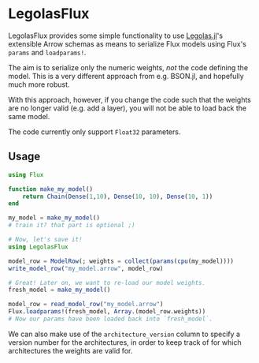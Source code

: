 # LegolasFlux

LegolasFlux provides some simple functionality to use [Legolas.jl](https://github.com/beacon-biosignals/Legolas.jl/)'s
extensible Arrow schemas as means to serialize Flux models using Flux's `params` and `loadparams!`.

The aim is to serialize only the numeric weights, *not* the code defining the model. This is a very different approach
from e.g. BSON.jl, and hopefully much more robust.

With this approach, however, if you change the code such that the weights are no longer valid (e.g. add a layer),
you will not be able to load back the same model.

The code currently only support `Float32` parameters.

## Usage

```julia
using Flux

function make_my_model()
    return Chain(Dense(1,10), Dense(10, 10), Dense(10, 1))
end

my_model = make_my_model()
# train it? that part is optional ;)

# Now, let's save it!
using LegolasFlux

model_row = ModelRow(; weights = collect(params(cpu(my_model))))
write_model_row("my_model.arrow", model_row)

# Great! Later on, we want to re-load our model weights.
fresh_model = make_my_model()

model_row = read_model_row("my_model.arrow")
Flux.loadparams!(fresh_model, Array.(model_row.weights))
# Now our params have been loaded back into `fresh_model`.
```

We can also make use of the `architecture_version` column to specify a version number for the architectures, in order
to keep track of for which architectures the weights are valid for.
